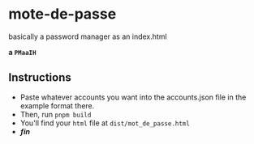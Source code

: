 # mote-de-passe

basically a password manager as an index.html

**a `PMaaIH`**

## Instructions

* Paste whatever accounts you want into the accounts.json file in the example format there.
* Then, run `pnpm build`
* You'll find your `html` file at `dist/mot_de_passe.html`
* ***fin***